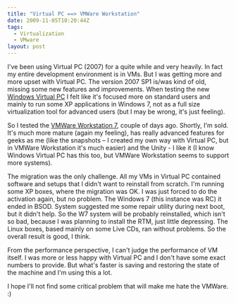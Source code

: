 ```yaml
---
title: "Virtual PC ==> VMWare Workstation"
date: 2009-11-05T10:20:44Z
tags:
  - Virtualization
  - VMware
layout: post
---
```

I've been using Virtual PC (2007) for a quite while and very heavily. In fact my entire development environment is in VMs. But I was getting more and more upset with Virtual PC. The version 2007 SP1 is/was kind of old, missing some new features and improvements. When testing the new [Windows Virtual PC][1] I felt like it's focused more on standard users and mainly to run some XP applications in Windows 7, not as a full size virtualization tool for advanced users (but I may be wrong, it's just feeling).

So I tested the [VMWare Workstation 7][2], couple of days ago. Shortly, I'm sold. It's much more mature (again my feeling), has really advanced features for geeks as me (like the snapshots – I created my own way with Virtual PC, but in VMWare Workstation it's much easier) and the Unity - I like it (I know Windows Virtual PC has this too, but VMWare Workstation seems to support more systems).

The migration was the only challenge. All my VMs in Virtual PC contained software and setups that I didn't want to reinstall from scratch. I'm running some XP boxes, where the migration was OK. I was just forced to do the activation again, but no problem. The Windows 7 (this instance was RC) it ended in BSOD. System suggested me some repair utility during next boot, but it didn't help. So the W7 system will be probably reinstalled, which isn't so bad, because I was planning to install the RTM, just little depressing. The Linux boxes, based mainly on some Live CDs, ran without problems. So the overall result is good, I think.

From the performance perspective, I can't judge the performance of VM itself. I was more or less happy with Virtual PC and I don't have some exact numbers to provide. But what's faster is saving and restoring the state of the machine and I'm using this a lot.

I hope I'll not find some critical problem that will make me hate the VMWare. :)

[1]: http://www.microsoft.com/windows/virtual-pc/
[2]: http://www.vmware.com/products/workstation/